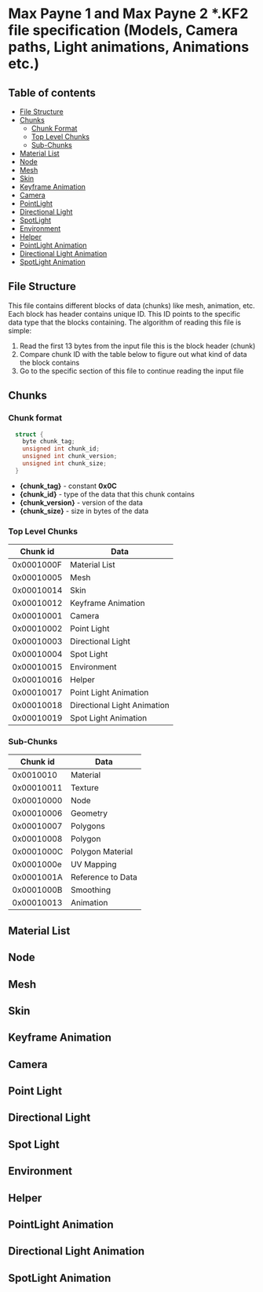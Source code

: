 # Max Payne 1 and Max Payne 2 *.KF2 file specification (Models, Camera paths, Light animations, Animations etc.)

## Table of contents

* [File Structure](#file-structure)
* [Chunks](#chunks)
  * [Chunk Format](#chunk-format)
  * [Top Level Chunks](#top-level-chunks)
  * [Sub-Chunks](#sub-chunks)
* [Material List](#material-list)
* [Node](#node)
* [Mesh](#mesh)
* [Skin](#skin)
* [Keyframe Animation](#keyframe-animation)
* [Camera](#camera)
* [PointLight](#point-light)
* [Directional Light](#directional-light)
* [SpotLight](#spot-light)
* [Environment](#environment)
* [Helper](#helper)
* [PointLight Animation](#pointlight-animation)
* [Directional Light Animation](#directional-light-animation)
* [SpotLight Animation](#spotlight-animation)
  
## File Structure

This file contains different blocks of data (chunks) like mesh, animation, etc. 
Each block has header contains unique ID. This ID points to the specific data type that the blocks containing. 
The algorithm of reading this file is simple:
1. Read the first 13 bytes from the input file this is the block header (chunk)
2. Compare chunk ID with the table below to figure out what kind of data the block contains 
3. Go to the specific section of this file to continue reading the input file 

## Chunks

### Chunk format

```c
  struct {
    byte chunk_tag;
    unsigned int chunk_id;
    unsigned int chunk_version;
    unsigned int chunk_size;
  }
```
* **{chunk_tag}** - constant **0x0C**
* **{chunk_id}** - type of the data that this chunk contains
* **{chunk_version}** - version of the data
* **{chunk_size}** - size in bytes of the data

### Top Level Chunks

| Chunk id   | Data                        |
|------------|-----------------------------|
| 0x0001000F | Material List               |
| 0x00010005 | Mesh                        |
| 0x00010014 | Skin                        |
| 0x00010012 | Keyframe Animation          |
| 0x00010001 | Camera                      |
| 0x00010002 | Point Light                 |
| 0x00010003 | Directional Light           |
| 0x00010004 | Spot Light                  |
| 0x00010015 | Environment                 |
| 0x00010016 | Helper                      |
| 0x00010017 | Point Light Animation       |
| 0x00010018 | Directional Light Animation |
| 0x00010019 | Spot Light Animation        |

### Sub-Chunks

| Chunk id    | Data              |
|-------------|-------------------|
| 0x0010010   | Material          |
| 0x00010011  | Texture           |
| 0x00010000  | Node              |
| 0x00010006  | Geometry          |
| 0x00010007  | Polygons          |
| 0x00010008  | Polygon           |
| 0x0001000C  | Polygon Material  |
| 0x0001000e  | UV Mapping        |
| 0x0001001A  | Reference to Data |
| 0x0001000B  | Smoothing         |
| 0x00010013  | Animation         |

## Material List

## Node

## Mesh

## Skin

## Keyframe Animation

## Camera

## Point Light

## Directional Light

## Spot Light

## Environment

## Helper

## PointLight Animation

## Directional Light Animation

## SpotLight Animation